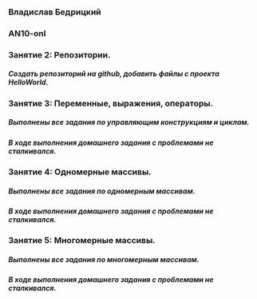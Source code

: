 <h3>Владислав Бедрицкий</h3>
<h3>AN10-onl</h3>
<h3>Занятие 2: Репозитории.</h3>
<h5>Создать репозиторий на github, добавить файлы с проекта HelloWorld.</h5>

<h3>Занятие 3: Переменные, выражения, операторы.</h3>
<h5>Выполнены все задания по управляющим конструкциям и циклам.</h5>
<h5>В ходе выполнения домашнего задания с проблемами не сталкивался.</h5>

<h3>Занятие 4: Одномерные массивы.</h3>
<h5>Выполнены все задания по одномерным массивам.</h5>
<h5>В ходе выполнения домашнего задания с проблемами не сталкивался.</h5>

<h3>Занятие 5: Многомерные массивы.</h3>
<h5>Выполнены все задания по многомерным массивам.</h5>
<h5>В ходе выполнения домашнего задания с проблемами не сталкивался.</h5>